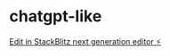 # chatgpt-like

[Edit in StackBlitz next generation editor ⚡️](https://stackblitz.com/~/github.com/ghassen1khalil/chatgpt-like)